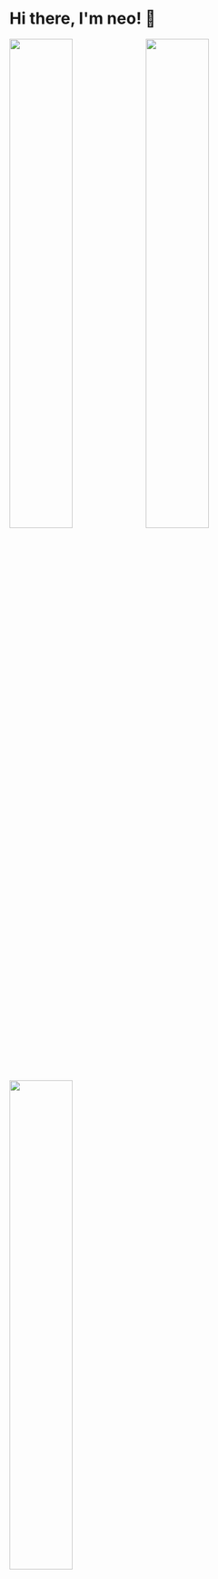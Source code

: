 # Hi there, I'm neo! 👋

<img align="left" width="47%" src="https://github-readme-stats.vercel.app/api?username=neosxz&show_icons=true&theme=radical" />

<img align="left" width="47%" src="https://github-readme-stats.vercel.app/api/top-langs/?username=neosxz&layout=compact)](https://github.com/anuraghazra/github-readme-stats" />

<img align="left" width="47%" src="https://github-readme-stats.vercel.app/api?username=neosxz&&show_icons=true&title_color=ffffff&icon_color=bb2acf&text_color=daf7dc&bg_color=151515" />
